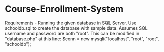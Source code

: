 # Course-Enrollment-System
Requirements - Running the given database in SQL Server.
  Use schooldb.sql to create the database with sample data.
  Assumes SQL username and password are both "root". This can be modified in "database.php" at this line:
  $conn = new mysqli("localhost", "root", "root", "schooldb");

